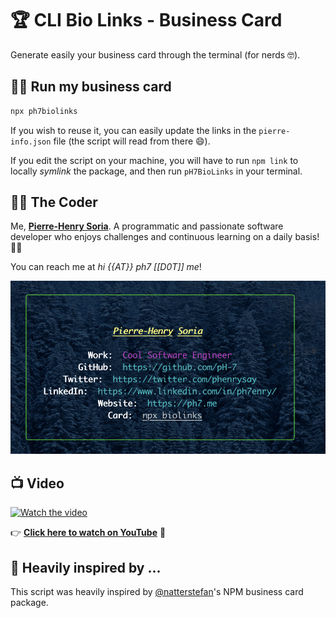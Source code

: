 # 🏆 CLI Bio Links - Business Card

Generate easily your business card through the terminal (for nerds 🤓).

## 👨‍💻 Run my business card

```bash
npx ph7biolinks
```

If you wish to reuse it, you can easily update the links in the `pierre-info.json` file (the script will read from there 😄).

If you edit the script on your machine, you will have to run `npm link` to locally _symlink_ the package, and then run `pH7BioLinks` in your terminal.

## 👨‍🍳 The Coder

Me, **[Pierre-Henry Soria](https://ph7.me)**. A programmatic and passionate software developer who enjoys challenges and continuous learning on a daily basis! 👨‍🏭

You can reach me at _hi {{AT}} ph7 [[D0T]] me_!

![My Business Card npm generator](business-card-npm-generator.png)


## :tv: Video

[![Watch the video](https://i1.ytimg.com/vi/flXL1NiDBec/hqdefault.jpg)](https://www.youtube.com/watch?v=flXL1NiDBec)

👉 **[Click here to watch on YouTube](https://www.youtube.com/watch?v=flXL1NiDBec)** 🎉


## 👀 Heavily inspired by ...

This script was heavily inspired by [@natterstefan](https://github.com/natterstefan)'s NPM business card package.
